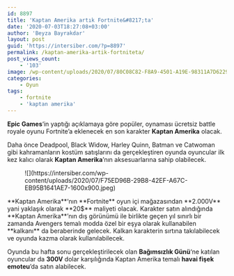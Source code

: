```yaml
---
id: 8897
title: 'Kaptan Amerika artık Fortnite&#8217;ta'
date: '2020-07-03T18:27:08+03:00'
author: 'Beyza Bayrakdar'
layout: post
guid: 'https://intersiber.com/?p=8897'
permalink: /kaptan-amerika-artik-fortniteta/
post_views_count:
    - '103'
image: /wp-content/uploads/2020/07/80C08C82-F8A9-4501-A19E-98311A7D6229.jpeg
categories:
    - Oyun
tags:
    - fortnite
    - 'kaptan amerika'
---
```


**Epic Games**‘in yaptığı açıklamaya göre popüler, oynaması ücretsiz battle royale oyunu Fortnite’a eklenecek en son karakter **Kaptan Amerika** olacak.

Daha önce Deadpool, Black Widow, Harley Quinn, Batman ve Catwoman gibi kahramanların kostüm satışlarını da gerçekleştiren oyunda oyuncular ilk kez kalıcı olarak **Kaptan Amerika**’nın aksesuarlarına sahip olabilecek.

<figure class="wp-block-image size-large">![](https://intersiber.com/wp-content/uploads/2020/07/F75ED96B-29B8-42EF-A67C-EB95B1641AE7-1600x900.jpeg)</figure>**Kaptan Amerika**‘nın **Fortnite** oyun içi mağazasından **2.000V** yani yaklaşık olarak **20$** maliyeti olacak. Karakter satın alındığında **Kaptan Amerika**’nın dış görünümü ile birlikte geçen yıl sınırlı bir zamanda Avengers temalı modda özel bir eşya olarak kullanabilen **kalkanı** da beraberinde gelecek. Kalkan karakterin sırtına takılabilecek ve oyunda kazma olarak kullanılabilecek.

Oyunda bu hafta sonu gerçekleştirilecek olan **Bağımsızlık Günü**‘ne katılan oyuncular da **300V** dolar karşılığında Kaptan Amerika temalı **havai fişek emoteu**’da satın alabilecek.